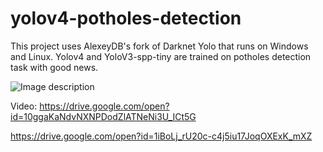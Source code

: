 # yolov4-potholes-detection
This project uses AlexeyDB's fork of Darknet Yolo that runs on Windows and Linux. Yolov4 and YoloV3-spp-tiny are trained on potholes detection task with
good news.


![Image description](link-to-image)

Video: https://drive.google.com/open?id=10ggaKaNdvNXNPDodZlATNeNi3U_ICt5G

https://drive.google.com/open?id=1iBoLj_rU20c-c4j5iu17JoqOXExK_mXZ